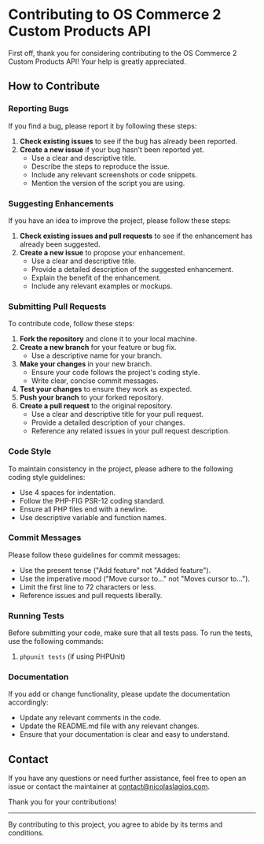 # Contributing to OS Commerce 2 Custom Products API

First off, thank you for considering contributing to the OS Commerce 2 Custom Products API! Your help is greatly appreciated.

## How to Contribute

### Reporting Bugs

If you find a bug, please report it by following these steps:
1. **Check existing issues** to see if the bug has already been reported.
2. **Create a new issue** if your bug hasn't been reported yet.
   - Use a clear and descriptive title.
   - Describe the steps to reproduce the issue.
   - Include any relevant screenshots or code snippets.
   - Mention the version of the script you are using.

### Suggesting Enhancements

If you have an idea to improve the project, please follow these steps:
1. **Check existing issues and pull requests** to see if the enhancement has already been suggested.
2. **Create a new issue** to propose your enhancement.
   - Use a clear and descriptive title.
   - Provide a detailed description of the suggested enhancement.
   - Explain the benefit of the enhancement.
   - Include any relevant examples or mockups.

### Submitting Pull Requests

To contribute code, follow these steps:
1. **Fork the repository** and clone it to your local machine.
2. **Create a new branch** for your feature or bug fix.
   - Use a descriptive name for your branch.
3. **Make your changes** in your new branch.
   - Ensure your code follows the project's coding style.
   - Write clear, concise commit messages.
4. **Test your changes** to ensure they work as expected.
5. **Push your branch** to your forked repository.
6. **Create a pull request** to the original repository.
   - Use a clear and descriptive title for your pull request.
   - Provide a detailed description of your changes.
   - Reference any related issues in your pull request description.

### Code Style

To maintain consistency in the project, please adhere to the following coding style guidelines:
- Use 4 spaces for indentation.
- Follow the PHP-FIG PSR-12 coding standard.
- Ensure all PHP files end with a newline.
- Use descriptive variable and function names.

### Commit Messages

Please follow these guidelines for commit messages:
- Use the present tense ("Add feature" not "Added feature").
- Use the imperative mood ("Move cursor to..." not "Moves cursor to...").
- Limit the first line to 72 characters or less.
- Reference issues and pull requests liberally.

### Running Tests

Before submitting your code, make sure that all tests pass. To run the tests, use the following commands:
1. `phpunit tests` (if using PHPUnit)

### Documentation

If you add or change functionality, please update the documentation accordingly:
- Update any relevant comments in the code.
- Update the README.md file with any relevant changes.
- Ensure that your documentation is clear and easy to understand.

## Contact

If you have any questions or need further assistance, feel free to open an issue or contact the maintainer at [contact@nicolaslagios.com](mailto:contact@nicolaslagios.com).

Thank you for your contributions!

---

By contributing to this project, you agree to abide by its terms and conditions.
